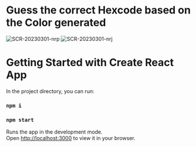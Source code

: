 # Guess the correct Hexcode based on the Color generated 
![SCR-20230301-nrp](https://user-images.githubusercontent.com/84165564/222108782-79a9a760-b7c1-46e4-8c7b-9dcb39d5d298.png)
![SCR-20230301-nrj](https://user-images.githubusercontent.com/84165564/222108351-64f86f57-e090-4c7f-ab6d-059d0468809f.png)

# Getting Started with Create React App

In the project directory, you can run:

### `npm i`
### `npm start`

Runs the app in the development mode.\
Open [http://localhost:3000](http://localhost:3000) to view it in your browser.
